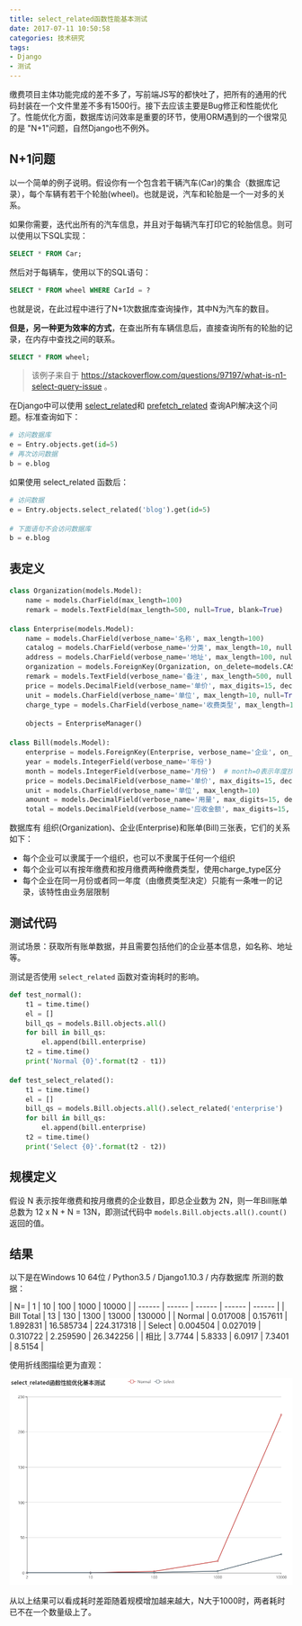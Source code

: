 ```yaml
---
title: select_related函数性能基本测试
date: 2017-07-11 10:50:58
categories: 技术研究
tags:
- Django
- 测试
---
```


缴费项目主体功能完成的差不多了，写前端JS写的都快吐了，把所有的通用的代码封装在一个文件里差不多有1500行。接下去应该主要是Bug修正和性能优化了。性能优化方面，数据库访问效率是重要的环节，使用ORM遇到的一个很常见的是 "N+1"问题，自然Django也不例外。


<!-- more -->

## N+1问题

以一个简单的例子说明。假设你有一个包含若干辆汽车(Car)的集合（数据库记录），每个车辆有若干个轮胎(wheel)。也就是说，汽车和轮胎是一个一对多的关系。

如果你需要，迭代出所有的汽车信息，并且对于每辆汽车打印它的轮胎信息。则可以使用以下SQL实现：

```sql
SELECT * FROM Car;
```

然后对于每辆车，使用以下的SQL语句：

```sql
SELECT * FROM wheel WHERE CarId = ?
```

也就是说，在此过程中进行了N+1次数据库查询操作，其中N为汽车的数目。

**但是，另一种更为效率的方式**，在查出所有车辆信息后，直接查询所有的轮胎的记录，在内存中查找之间的联系。

```sql
SELECT * FROM wheel;
```

> 该例子来自于 https://stackoverflow.com/questions/97197/what-is-n1-select-query-issue 。


在Django中可以使用 [select_related](https://docs.djangoproject.com/en/1.11/ref/models/querysets/#select-related)和 [prefetch_related](https://docs.djangoproject.com/en/1.11/ref/models/querysets/#prefetch-related) 查询API解决这个问题。标准查询如下：

```python
# 访问数据库
e = Entry.objects.get(id=5)
# 再次访问数据
b = e.blog
```

如果使用 select_related 函数后：

```python
# 访问数据
e = Entry.objects.select_related('blog').get(id=5)

# 下面语句不会访问数据库
b = e.blog

```

## 表定义

```python
class Organization(models.Model):
    name = models.CharField(max_length=100)
    remark = models.TextField(max_length=500, null=True, blank=True)

class Enterprise(models.Model):
    name = models.CharField(verbose_name='名称', max_length=100)
    catalog = models.CharField(verbose_name='分类', max_length=10, null=True, blank=True)
    address = models.CharField(verbose_name='地址', max_length=100, null=True, blank=True)
    organization = models.ForeignKey(Organization, on_delete=models.CASCADE, verbose_name='组织', null=True, blank=True)
    remark = models.TextField(verbose_name='备注', max_length=500, null=True, blank=True)
    price = models.DecimalField(verbose_name='单价', max_digits=15, decimal_places=3, default=0)
    unit = models.CharField(verbose_name='单位', max_length=10, null=True, blank=True)
    charge_type = models.CharField(verbose_name='收费类型', max_length=10, choices=ChargeType.choices)

    objects = EnterpriseManager()

class Bill(models.Model):
    enterprise = models.ForeignKey(Enterprise, verbose_name='企业', on_delete=models.CASCADE)
    year = models.IntegerField(verbose_name='年份')
    month = models.IntegerField(verbose_name='月份')  # month=0表示年度抄表
    price = models.DecimalField(verbose_name='单价', max_digits=15, decimal_places=3)
    unit = models.CharField(verbose_name='单位', max_length=10)
    amount = models.DecimalField(verbose_name='用量', max_digits=15, decimal_places=3, default=0)
    total = models.DecimalField(verbose_name='应收金额', max_digits=15, decimal_places=2)
```
数据库有 组织(Organization)、企业(Enterprise)和账单(Bill)三张表，它们的关系如下：

- 每个企业可以隶属于一个组织，也可以不隶属于任何一个组织
- 每个企业可以有按年缴费和按月缴费两种缴费类型，使用charge_type区分
- 每个企业在同一月份或者同一年度（由缴费类型决定）只能有一条唯一的记录，该特性由业务层限制

## 测试代码

测试场景：获取所有账单数据，并且需要包括他们的企业基本信息，如名称、地址等。

测试是否使用 `select_related` 函数对查询耗时的影响。

```python
def test_normal():
    t1 = time.time()
    el = []
    bill_qs = models.Bill.objects.all()
    for bill in bill_qs:
        el.append(bill.enterprise)
    t2 = time.time()
    print('Normal {0}'.format(t2 - t1))

def test_select_related():
    t1 = time.time()
    el = []
    bill_qs = models.Bill.objects.all().select_related('enterprise')
    for bill in bill_qs:
        el.append(bill.enterprise)
    t2 = time.time()
    print('Select {0}'.format(t2 - t2))
```

## 规模定义

假设 N 表示按年缴费和按月缴费的企业数目，即总企业数为 2N，则一年Bill账单总数为 12 x N + N = 13N，即测试代码中 `models.Bill.objects.all().count()` 返回的值。

## 结果

以下是在Windows 10 64位 / Python3.5 / Django1.10.3 / 内存数据库 所测的数据：

| N= | 1 | 10 | 100 | 1000 | 10000 |
| ------ | ------ | ------ | ------ | ------ |
| Bill Total | 13 | 130 | 1300 | 13000 | 130000 |
| Normal | 0.017008 | 0.157611 | 1.892831 | 16.585734 | 224.317318 |
| Select | 0.004504 | 0.027019 | 0.310722 | 2.259590 | 26.342256 |
| 相比 | 3.7744 | 5.8333 | 6.0917 | 7.3401 | 8.5154 |

使用折线图描绘更为直观：

![性能测试图表](/images/select_related_performance_chart.png)

从以上结果可以看成耗时差距随着规模增加越来越大，N大于1000时，两者耗时已不在一个数量级上了。
